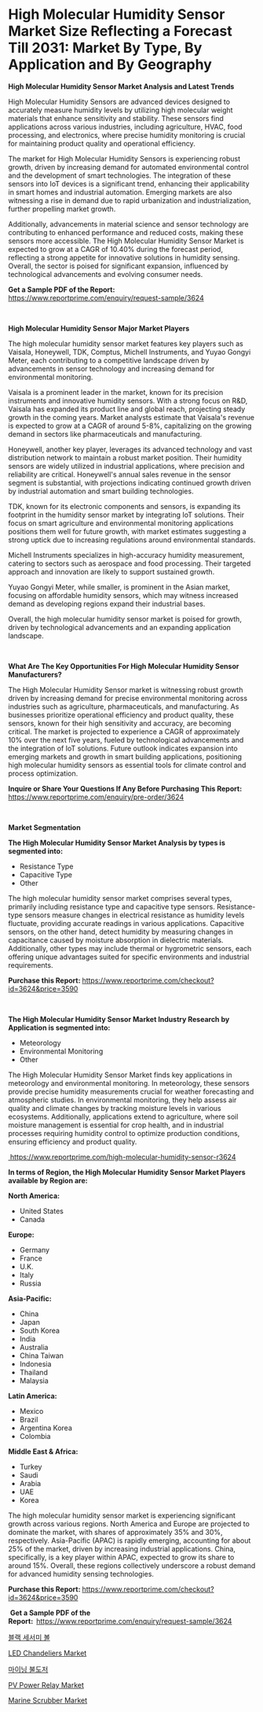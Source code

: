 <p><h1>High Molecular Humidity Sensor Market Size Reflecting a Forecast Till 2031: Market By Type, By Application and By Geography</h1></p><p><strong>High Molecular Humidity Sensor Market Analysis and Latest Trends</strong></p>
<p><p>High Molecular Humidity Sensors are advanced devices designed to accurately measure humidity levels by utilizing high molecular weight materials that enhance sensitivity and stability. These sensors find applications across various industries, including agriculture, HVAC, food processing, and electronics, where precise humidity monitoring is crucial for maintaining product quality and operational efficiency.</p><p>The market for High Molecular Humidity Sensors is experiencing robust growth, driven by increasing demand for automated environmental control and the development of smart technologies. The integration of these sensors into IoT devices is a significant trend, enhancing their applicability in smart homes and industrial automation. Emerging markets are also witnessing a rise in demand due to rapid urbanization and industrialization, further propelling market growth.</p><p>Additionally, advancements in material science and sensor technology are contributing to enhanced performance and reduced costs, making these sensors more accessible. The High Molecular Humidity Sensor Market is expected to grow at a CAGR of 10.40% during the forecast period, reflecting a strong appetite for innovative solutions in humidity sensing. Overall, the sector is poised for significant expansion, influenced by technological advancements and evolving consumer needs.</p></p>
<p><strong>Get a Sample PDF of the Report:&nbsp;</strong> <a href="https://www.reportprime.com/enquiry/request-sample/3624">https://www.reportprime.com/enquiry/request-sample/3624</a></p>
<p>&nbsp;</p>
<p><strong>High Molecular Humidity Sensor Major Market Players</strong></p>
<p><p>The high molecular humidity sensor market features key players such as Vaisala, Honeywell, TDK, Comptus, Michell Instruments, and Yuyao Gongyi Meter, each contributing to a competitive landscape driven by advancements in sensor technology and increasing demand for environmental monitoring.</p><p>Vaisala is a prominent leader in the market, known for its precision instruments and innovative humidity sensors. With a strong focus on R&D, Vaisala has expanded its product line and global reach, projecting steady growth in the coming years. Market analysts estimate that Vaisala's revenue is expected to grow at a CAGR of around 5-8%, capitalizing on the growing demand in sectors like pharmaceuticals and manufacturing.</p><p>Honeywell, another key player, leverages its advanced technology and vast distribution network to maintain a robust market position. Their humidity sensors are widely utilized in industrial applications, where precision and reliability are critical. Honeywell's annual sales revenue in the sensor segment is substantial, with projections indicating continued growth driven by industrial automation and smart building technologies.</p><p>TDK, known for its electronic components and sensors, is expanding its footprint in the humidity sensor market by integrating IoT solutions. Their focus on smart agriculture and environmental monitoring applications positions them well for future growth, with market estimates suggesting a strong uptick due to increasing regulations around environmental standards.</p><p>Michell Instruments specializes in high-accuracy humidity measurement, catering to sectors such as aerospace and food processing. Their targeted approach and innovation are likely to support sustained growth.</p><p>Yuyao Gongyi Meter, while smaller, is prominent in the Asian market, focusing on affordable humidity sensors, which may witness increased demand as developing regions expand their industrial bases.</p><p>Overall, the high molecular humidity sensor market is poised for growth, driven by technological advancements and an expanding application landscape.</p></p>
<p>&nbsp;</p>
<p><strong>What Are The Key Opportunities For High Molecular Humidity Sensor Manufacturers?</strong></p>
<p><p>The High Molecular Humidity Sensor market is witnessing robust growth driven by increasing demand for precise environmental monitoring across industries such as agriculture, pharmaceuticals, and manufacturing. As businesses prioritize operational efficiency and product quality, these sensors, known for their high sensitivity and accuracy, are becoming critical. The market is projected to experience a CAGR of approximately 10% over the next five years, fueled by technological advancements and the integration of IoT solutions. Future outlook indicates expansion into emerging markets and growth in smart building applications, positioning high molecular humidity sensors as essential tools for climate control and process optimization.</p></p>
<p><strong>Inquire or Share Your Questions If Any Before Purchasing This Report:</strong> <a href="https://www.reportprime.com/enquiry/pre-order/3624">https://www.reportprime.com/enquiry/pre-order/3624</a></p>
<p>&nbsp;</p>
<p><strong>Market Segmentation</strong></p>
<p><strong>The High Molecular Humidity Sensor Market Analysis by types is segmented into:</strong></p>
<p><ul><li>Resistance Type</li><li>Capacitive Type</li><li>Other</li></ul></p>
<p><p>The high molecular humidity sensor market comprises several types, primarily including resistance type and capacitive type sensors. Resistance-type sensors measure changes in electrical resistance as humidity levels fluctuate, providing accurate readings in various applications. Capacitive sensors, on the other hand, detect humidity by measuring changes in capacitance caused by moisture absorption in dielectric materials. Additionally, other types may include thermal or hygrometric sensors, each offering unique advantages suited for specific environments and industrial requirements.</p></p>
<p><strong>Purchase this Report:&nbsp;</strong><a href="https://www.reportprime.com/checkout?id=3624&price=3590">https://www.reportprime.com/checkout?id=3624&price=3590</a></p>
<p>&nbsp;</p>
<p><strong>The High Molecular Humidity Sensor Market Industry Research by Application is segmented into:</strong></p>
<p><ul><li>Meteorology</li><li>Environmental Monitoring</li><li>Other</li></ul></p>
<p><p>The High Molecular Humidity Sensor Market finds key applications in meteorology and environmental monitoring. In meteorology, these sensors provide precise humidity measurements crucial for weather forecasting and atmospheric studies. In environmental monitoring, they help assess air quality and climate changes by tracking moisture levels in various ecosystems. Additionally, applications extend to agriculture, where soil moisture management is essential for crop health, and in industrial processes requiring humidity control to optimize production conditions, ensuring efficiency and product quality.</p></p>
<p><a href="https://www.reportprime.com/high-molecular-humidity-sensor-r3624">&nbsp;https://www.reportprime.com/high-molecular-humidity-sensor-r3624</a></p>
<p><strong>In terms of Region, the High Molecular Humidity Sensor Market Players available by Region are:</strong></p>
<p>
    <p> <strong> North America: </strong>
        <ul>
            <li>United States</li>
            <li>Canada</li>
        </ul>
        </p> 
    <p> <strong> Europe: </strong>
        <ul>
            <li>Germany</li>
            <li>France</li>
            <li>U.K.</li>
            <li>Italy</li>
            <li>Russia</li>
        </ul>
        </p> 
    <p> <strong> Asia-Pacific: </strong>
        <ul>
            <li>China</li>
            <li>Japan</li>
            <li>South Korea</li>
            <li>India</li>
            <li>Australia</li>
            <li>China Taiwan</li>
            <li>Indonesia</li>
            <li>Thailand</li>
            <li>Malaysia</li>
        </ul>
        </p> 
    <p> <strong> Latin America: </strong>
        <ul>
            <li>Mexico</li>
            <li>Brazil</li>
            <li>Argentina Korea</li>
            <li>Colombia</li>
        </ul>
        </p> 
    <p> <strong> Middle East & Africa: </strong>
        <ul>
            <li>Turkey</li>
            <li>Saudi</li>
            <li>Arabia</li>
            <li>UAE</li>
            <li>Korea</li>
        </ul>
    </p>
    </p>
<p><p>The high molecular humidity sensor market is experiencing significant growth across various regions. North America and Europe are projected to dominate the market, with shares of approximately 35% and 30%, respectively. Asia-Pacific (APAC) is rapidly emerging, accounting for about 25% of the market, driven by increasing industrial applications. China, specifically, is a key player within APAC, expected to grow its share to around 15%. Overall, these regions collectively underscore a robust demand for advanced humidity sensing technologies.</p></p>
<p><strong>Purchase this Report: </strong><a href="https://www.reportprime.com/checkout?id=3624&price=3590">https://www.reportprime.com/checkout?id=3624&price=3590</a></p>
<p>&nbsp;<strong>Get a Sample PDF of the Report:&nbsp;&nbsp;</strong><a href="https://www.reportprime.com/enquiry/request-sample/3624">https://www.reportprime.com/enquiry/request-sample/3624</a></p>
<p><strong></strong></p>
<p><p><a href="https://medium.com/@joespinka88967/%EB%AF%B8%EB%9E%98%EB%A5%BC-%EA%B7%B8%EB%A6%AC%EA%B8%B0-%EA%B8%80%EB%A1%9C%EB%B2%8C-%EA%B2%80%EC%9D%80-%EC%B0%B8%EA%B9%A8-%EA%B3%B5%EC%8B%9C%EC%9E%A5%EC%97%90-%EB%8C%80%ED%95%9C-%EC%A2%85%ED%95%A9-%EB%B6%84%EC%84%9D-2024-2031-cace3d17ca42">블랙 세서미 볼</a></p><p><a href="https://issuu.com/reportprime-2/docs/led-chandeliers-market-size-2030.pp_d5c5a9eacc6df4">LED Chandeliers Market</a></p><p><a href="https://medium.com/@joespinka88967/%EA%B4%91%EC%82%B0-%EB%B6%88%EB%8F%84%EC%A0%80-%EC%8B%9C%EC%9E%A5-%EB%A7%A4%ED%95%91-%ED%8A%B8%EB%A0%8C%EB%93%9C-%EB%8F%84%EC%A0%84-%EA%B3%BC%EC%A0%9C-%EB%B0%8F-%ED%98%81%EC%8B%A0-2024-2031-bc219a82aff1">마이닝 불도저</a></p><p><a href="https://github.com/rahu1506/Market-Research-Report-List-5/blob/main/pv-power-relay-market.md">PV Power Relay Market</a></p><p><a href="https://medium.com/@philipnewman983/insights-into-the-marine-scrubber-market-market-players-market-size-geographical-regions-and-d93ce05cee04?postPublishedType=initial">Marine Scrubber Market</a></p></p>